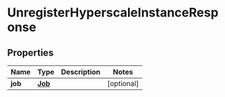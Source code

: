 

# UnregisterHyperscaleInstanceResponse


## Properties

Name | Type | Description | Notes
------------ | ------------- | ------------- | -------------
**job** | [**Job**](Job.md) |  |  [optional]



